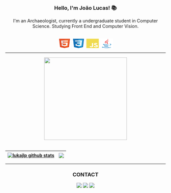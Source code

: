<div align="center">
  <h3>Hello, I'm João Lucas! 📚</h3>

I'm an Archaeologist, currently a undergraduate student in Computer Science. Studying Front End and Computer Vision.
  
  <div align="center"><br>
  <img align="center" alt="HTML" height="30" width="40" src="https://raw.githubusercontent.com/devicons/devicon/master/icons/html5/html5-original.svg">
  <img align="center" alt="CSS" height="30" width="40" src="https://raw.githubusercontent.com/devicons/devicon/master/icons/css3/css3-original.svg">
      <img align="center" alt="Js" height="30" width="40" src="https://raw.githubusercontent.com/devicons/devicon/master/icons/javascript/javascript-plain.svg">
  <img align="center" alt="Java" height="30" width="40" src="https://raw.githubusercontent.com/devicons/devicon/master/icons/java/java-original.svg">
</div>

 
</div>

<hr/>
<div align="center">
<img height="260" width="260" src="https://user-images.githubusercontent.com/65697819/235307483-872e4e69-93d4-4180-8dee-fbb272680770.png"/>
</div>
</br>

| <a href="https://github.com/lukajlp/github-readme-stats"><img align="center" src="https://github-readme-stats.vercel.app/api?username=lukajlp&show_icons=true&include_all_commits=true&theme=dracula&hide_border=true" alt="lukajlp github stats" /></a> | <a href="https://github.com/lukajlp/github-readme-stats"><img align="center" src="https://github-readme-stats.vercel.app/api/top-langs/?username=lukajlp&layout=compact&theme=dracula&hide_border=true" /></a> |
| ------------- | ------------- |

  <hr/>
  <div align="center"><h3>CONTACT</h3></div>
<div align="center"> 
  <a href="https://www.linkedin.com/in/joaolucaspintosantana/" target="_blank"><img src="https://img.shields.io/badge/-LinkedIn-%230077B5?style=for-the-badge&logo=linkedin&logoColor=white" target="_blank"></a> 
    <a href = "mailto:joaolucas.psantana@gmail.com"><img src="https://img.shields.io/badge/-Gmail-%23333?style=for-the-badge&logo=gmail&logoColor=white" target="_blank"></a>
    <a href="https://www.instagram.com/lukajlp/" target="_blank"><img src="https://img.shields.io/badge/-Instagram-%23E4405F?style=for-the-badge&logo=instagram&logoColor=white" target="_blank"></a>
</div>
